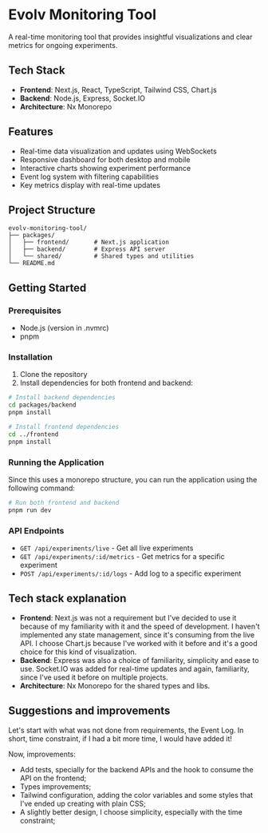 # Evolv Monitoring Tool

A real-time monitoring tool that provides insightful visualizations and clear metrics for ongoing experiments.

## Tech Stack

- **Frontend**: Next.js, React, TypeScript, Tailwind CSS, Chart.js
- **Backend**: Node.js, Express, Socket.IO
- **Architecture**: Nx Monorepo

## Features

- Real-time data visualization and updates using WebSockets
- Responsive dashboard for both desktop and mobile
- Interactive charts showing experiment performance
- Event log system with filtering capabilities
- Key metrics display with real-time updates

## Project Structure

```
evolv-monitoring-tool/
├── packages/
│   ├── frontend/       # Next.js application
│   ├── backend/        # Express API server
│   └── shared/         # Shared types and utilities
└── README.md
```

## Getting Started

### Prerequisites

- Node.js (version in .nvmrc)
- pnpm

### Installation

1. Clone the repository
2. Install dependencies for both frontend and backend:

```bash
# Install backend dependencies
cd packages/backend
pnpm install

# Install frontend dependencies
cd ../frontend
pnpm install
```

### Running the Application

Since this uses a monorepo structure, you can run the application using the following command:

```bash
# Run both frontend and backend
pnpm run dev
```

### API Endpoints

- `GET /api/experiments/live` - Get all live experiments
- `GET /api/experiments/:id/metrics` - Get metrics for a specific experiment
- `POST /api/experiments/:id/logs` - Add log to a specific experiment

## Tech stack explanation

- **Frontend**: Next.js was not a requirement but I've decided to use it because of my familiarity with it and the speed of development. I haven't implemented any state management, since it's consuming from the live API. I choose Chart.js because I've worked with it before and it's a good choice for this kind of visualization.
- **Backend**: Express was also a choice of familiarity, simplicity and ease to use. Socket.IO was added for real-time updates and again, familiarity, since I've used it before on multiple projects.
- **Architecture**: Nx Monorepo for the shared types and libs.

## Suggestions and improvements

Let's start with what was not done from requirements, the Event Log. In short, time constraint, if I had a bit more time, I would have added it!

Now, improvements:

- Add tests, specially for the backend APIs and the hook to consume the API on the frontend;
- Types improvements;
- Tailwind configuration, adding the color variables and some styles that I've ended up creating with plain CSS;
- A slightly better design, I choose simplicity, especially with the time constraint;
